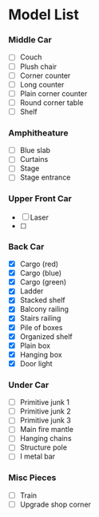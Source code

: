 # Model List

### Middle Car
- [ ] Couch
- [ ] Plush chair
- [ ] Corner counter
- [ ] Long counter
- [ ] Plain corner counter
- [ ] Round corner table
- [ ] Shelf

### Amphitheature
- [ ] Blue slab
- [ ] Curtains
- [ ] Stage
- [ ] Stage entrance

### Upper Front Car
- [ ] Laser
- [ ] 

### Back Car
- [x] Cargo (red)
- [x] Cargo (blue)
- [x] Cargo (green)
- [x] Ladder
- [x] Stacked shelf
- [x] Balcony railing
- [x] Stairs railing
- [x] Pile of boxes
- [x] Organized shelf
- [x] Plain box
- [x] Hanging box
- [x] Door light

### Under Car
- [ ] Primitive junk 1
- [ ] Primitive junk 2
- [ ] Primitive junk 3
- [ ] Main fire mantle
- [ ] Hanging chains
- [ ] Structure pole
- [ ] I metal bar

### Misc Pieces
- [ ] Train
- [ ] Upgrade shop corner